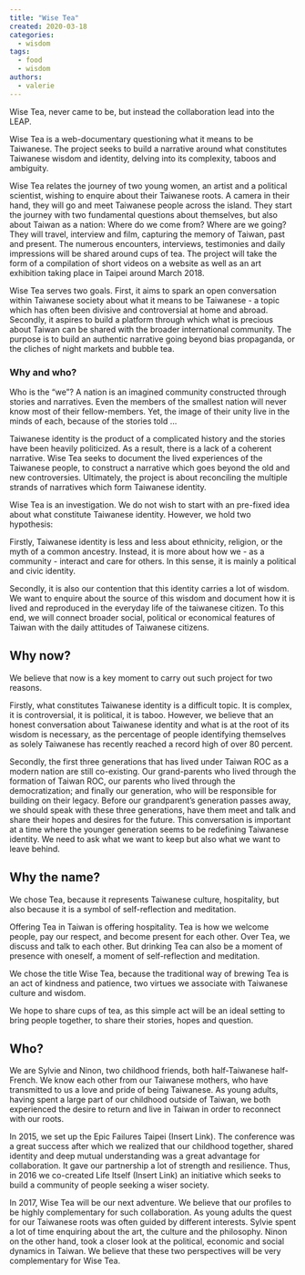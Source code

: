 ```yaml
---
title: "Wise Tea"
created: 2020-03-18
categories: 
  - wisdom
tags: 
  - food
  - wisdom
authors: 
  - valerie
---
```


Wise Tea, never came to be, but instead the collaboration lead into the LEAP.

Wise Tea is a web-documentary questioning what it means to be Taiwanese. The project seeks to build a narrative around what constitutes Taiwanese wisdom and identity, delving into its complexity, taboos and ambiguity.

Wise Tea relates the journey of two young women, an artist and a political scientist, wishing to enquire about their Taiwanese roots. A camera in their hand, they will go and meet Taiwanese people across the island. They start the journey with two fundamental questions about themselves, but also about Taiwan as a nation: Where do we come from? Where are we going? They will travel, interview and film, capturing the memory of Taiwan, past and present. The numerous encounters, interviews, testimonies and daily impressions will be shared around cups of tea. The project will take the form of a compilation of short videos on a website as well as an art exhibition taking place in Taipei around March 2018.

Wise Tea serves two goals. First, it aims to spark an open conversation within Taiwanese society about what it means to be Taiwanese - a topic which has often been divisive and controversial at home and abroad. Secondly, it aspires to build a platform through which what is precious about Taiwan can be shared with the broader international community. The purpose is to build an authentic narrative going beyond bias propaganda, or the cliches of night markets and bubble tea.

### Why and who?

Who is the “we”? A nation is an imagined community constructed through stories and narratives. Even the members of the smallest nation will never know most of their fellow-members. Yet, the image of their unity live in the minds of each, because of the stories told …

Taiwanese identity is the product of a complicated history and the stories have been heavily politicized. As a result, there is a lack of a coherent narrative. Wise Tea seeks to document the lived experiences of the Taiwanese people, to construct a narrative which goes beyond the old and new controversies. Ultimately, the project is about reconciling the multiple strands of narratives which form Taiwanese identity.

Wise Tea is an investigation. We do not wish to start with an pre-fixed idea about what constitute Taiwanese identity. However, we hold two hypothesis:

Firstly, Taiwanese identity is less and less about ethnicity, religion, or the myth of a common ancestry. Instead, it is more about how we - as a community - interact and care for others. In this sense, it is mainly a political and civic identity.

Secondly, it is also our contention that this identity carries a lot of wisdom. We want to enquire about the source of this wisdom and document how it is lived and reproduced in the everyday life of the taiwanese citizen. To this end, we will connect broader social, political or economical features of Taiwan with the daily attitudes of Taiwanese citizens.

## Why now?

We believe that now is a key moment to carry out such project for two reasons.

Firstly, what constitutes Taiwanese identity is a difficult topic. It is complex, it is controversial, it is political, it is taboo. However, we believe that an honest conversation about Taiwanese identity and what is at the root of its wisdom is necessary, as the percentage of people identifying themselves as solely Taiwanese has recently reached a record high of over 80 percent.

Secondly, the first three generations that has lived under Taiwan ROC as a modern nation are still co-existing. Our grand-parents who lived through the formation of Taiwan ROC, our parents who lived through the democratization; and finally our generation, who will be responsible for building on their legacy. Before our grandparent’s generation passes away, we should speak with these three generations, have them meet and talk and share their hopes and desires for the future. This conversation is important at a time where the younger generation seems to be redefining Taiwanese identity. We need to ask what we want to keep but also what we want to leave behind.

## Why the name?

We chose Tea, because it represents Taiwanese culture, hospitality, but also because it is a symbol of self-reflection and meditation.

Offering Tea in Taiwan is offering hospitality. Tea is how we welcome people, pay our respect, and become present for each other. Over Tea, we discuss and talk to each other. But drinking Tea can also be a moment of presence with oneself, a moment of self-reflection and meditation.

We chose the title Wise Tea, because the traditional way of brewing Tea is an act of kindness and patience, two virtues we associate with Taiwanese culture and wisdom.

We hope to share cups of tea, as this simple act will be an ideal setting to bring people together, to share their stories, hopes and question.

## Who?

We are Sylvie and Ninon, two childhood friends, both half-Taiwanese half-French. We know each other from our Taiwanese mothers, who have transmitted to us a love and pride of being Taiwanese. As young adults, having spent a large part of our childhood outside of Taiwan, we both experienced the desire to return and live in Taiwan in order to reconnect with our roots.

In 2015, we set up the Epic Failures Taipei (Insert Link). The conference was a great success after which we realized that our childhood together, shared identity and deep mutual understanding was a great advantage for collaboration. It gave our partnership a lot of strength and resilience. Thus, in 2016 we co-created Life Itself (Insert Link) an initiative which seeks to build a community of people seeking a wiser society.

In 2017, Wise Tea will be our next adventure. We believe that our profiles to be highly complementary for such collaboration. As young adults the quest for our Taiwanese roots was often guided by different interests. Sylvie spent a lot of time enquiring about the art, the culture and the philosophy. Ninon on the other hand, took a closer look at the political, economic and social dynamics in Taiwan. We believe that these two perspectives will be very complementary for Wise Tea.
